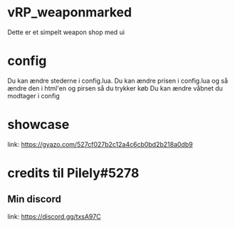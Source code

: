 # vRP_weaponmarked
Dette er et simpelt weapon shop med ui

# config
Du kan ændre stederne i config.lua.
Du kan ændre prisen i config.lua og så ændre den i html'en og pirsen så du trykker køb
Du kan ændre våbnet du modtager i config

# showcase
link: https://gyazo.com/527cf027b2c12a4c6cb0bd2b218a0db9

# credits til Pilely#5278

## Min discord
link: https://discord.gg/txsA97C
